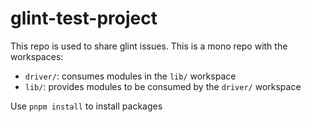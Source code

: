# glint-test-project

This repo is used to share glint issues. This is a mono repo with the workspaces:

* `driver/`: consumes modules in the `lib/` workspace
* `lib/`: provides modules to be consumed by the `driver/` workspace

Use `pnpm install` to install packages
